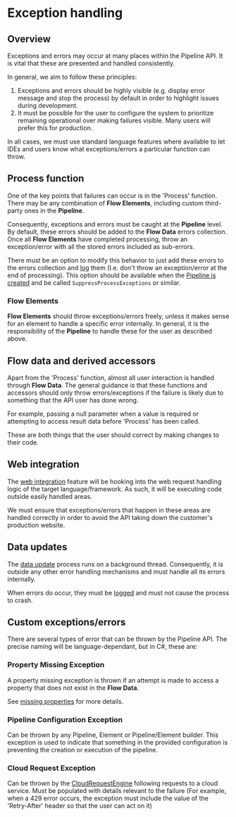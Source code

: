 # Exception handling

## Overview

Exceptions and errors may occur at many places within the Pipeline 
API. It is vital that these are presented and handled consistently.

In general, we aim to follow these principles:

1. Exceptions and errors should be highly visible (e.g. display error message 
   and stop the process) by default in order to highlight issues during 
   development.
2. It must be possible for the user to configure the system to prioritize
   remaining operational over making failures visible. Many users will
   prefer this for production.

In all cases, we must use standard language features where available to 
let IDEs and users know what exceptions/errors a particular function can 
throw.

## Process function

One of the key points that failures can occur is in the 'Process' function.
There may be any combination of **Flow Elements**, including custom 
third-party ones in the **Pipeline**.

Consequently, exceptions and errors must be caught at the **Pipeline**
level.
By default, these errors should be added to the **Flow Data** errors 
collection. Once all **Flow Elements** have completed processing, throw an 
exception/error with all the stored errors included as sub-errors.

There must be an option to modify this behavior to just add these errors 
to the errors collection and [log](logging.md) them (I.e. don't throw an 
exception/error at the end of processing). This option should be available 
when the [Pipeline is created](../conceptual-overview.md#pipeline-builder) 
and be called `SuppressProcessExceptions` or similar.

### Flow Elements

**Flow Elements** should throw exceptions/errors freely, unless it makes
sense for an element to handle a specific error internally.
In general, it is the responsibility of the **Pipeline** to handle these for
the user as described above.

## Flow data and derived accessors

Apart from the 'Process' function, almost all user interaction is handled 
through **Flow Data**.
The general guidance is that these functions and accessors should only 
throw errors/exceptions if the failure is likely due to something that
the API user has done wrong.

For example, passing a null parameter when a value is required or 
attempting to access result data before 'Process' has been called.

These are both things that the user should correct by making changes to
their code. 

## Web integration

The [web integration](web-integration.md) feature will be hooking into 
the web request handling logic of the target language/framework. As such,
it will be executing code outside easily handled areas.

We must ensure that exceptions/errors that happen in these areas are
handled correctly in order to avoid the API taking down the customer's 
production website.

## Data updates

The [data update](data-updates.md) process runs on a background thread.
Consequently, it is outside any other error handling mechanisms and 
must handle all its errors internally.

When errors do occur, they must be [logged](logging.md) and must not 
cause the process to crash.

## Custom exceptions/errors

There are several types of error that can be thrown by the Pipeline API.
The precise naming will be language-dependant, but in C#, these are:

### Property Missing Exception

A property missing exception is thrown if an attempt is made to access a 
property that does not exist in the **Flow Data**.

See [missing properties](properties.md#missing-properties) for more details.

### Pipeline Configuration Exception

Can be thrown by any Pipeline, Element or Pipeline/Element builder. This
exception is used to indicate that something in the provided configuration is
preventing the creation or execution of the pipeline.

### Cloud Request Exception

Can be thrown by the [CloudRequestEngine](../pipeline-elements/cloud-request-engine.md) 
following requests to a cloud service. Must be populated with details 
relevant to the failure (For example, when a 429 error occurs, the 
exception must include the value of the 'Retry-After' header so that 
the user can act on it)
